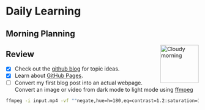 # Daily Learning
## Morning Planning
<img alt="Cloudy morning" src="https://octodex.github.com/images/cloud.jpg" width="100" align="right">




## Review
- [x] Check out the [github blog](https://github.blog/) for topic ideas.
- [x] Learn about [GitHub Pages](https://skills.github.com/#first-day-on-github).
- [ ] Convert my first blog post into an actual webpage.
Convert an image or video from dark mode to light mode using [ffmpeg](https://www.ffmpeg.org)

```bash
ffmpeg -i input.mp4 -vf ""negate,hue=h=180,eq=contrast=1.2:saturation=1.1"" output.mp4
```
